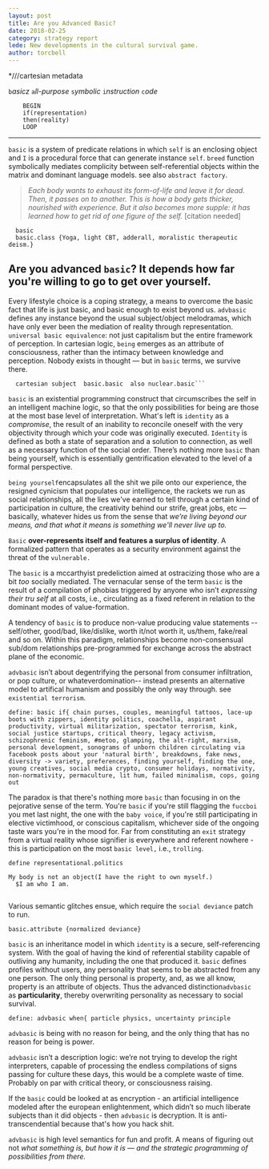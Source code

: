 ```yaml
---
layout: post
title: Are you Advanced Basic? 
date: 2018-02-25
category: strategy report
lede: New developments in the cultural survival game. 
author: torcbell
---
```


*///cartesian metadata


```b```*asicz* ```a```*ll-purpose* ```s```*ymbolic* ```i```*nstruction* ```c```*ode* 

```   
    BEGIN 
    if(representation)
    then(reality) 
    LOOP 
```
------------------------------------------------------------------------------------------------------------------------------



```basic``` is a system of predicate relations in which ```self``` is an enclosing object and ````I```` is a procedural force that can generate instance ````self````.  ```breed``` function symbolically mediates complicity between self-referential objects within the matrix and dominant language models. see also ```abstract factory```. 

> *Each body wants to exhaust its form-of-life and leave it for dead. Then, it passes on to another. This is how a
body gets thicker, nourished with experience. But it also becomes more supple: it has learned how to get rid of one
figure of the self.* [citation needed]

```
  basic
  basic.class {Yoga, light CBT, adderall, moralistic therapeutic deism.}
  ``` 
  ## Are you advanced ```basic```? It depends how far you're willing to go to get over yourself. 

Every lifestyle choice is a coping strategy, a means to overcome the basic fact that life is just basic, and basic enough to exist beyond us. ```advbasic``` defines any instance beyond the usual subject/object melodramas, which have only ever been the mediation of reality through representation. ```universal basic equivalence```: not just capitalism but the entire framework of perception. In cartesian logic, ```being``` emerges as an attribute of consciousness, rather than the intimacy between knowledge and perception. Nobody exists in thought — but in ```basic``` terms, we survive there. 



``` Create object 
  cartesian subject  basic.basic  also nuclear.basic``` 
```


```basic``` is an existential programming construct that circumscribes the self in an intelligent machine logic, so that the only possibilities for being are those at the most base level of interpretation. What's left is ```identity``` as a *compromise*, the result of an inability to reconcile oneself with the very objectivity through which your code was originally executed. ```Identity``` is defined as both a state of separation and a solution to connection, as well as a necessary function of the social order. There’s nothing more ```basic``` than being yourself, which is essentially gentrification elevated to the level of a formal perspective. 

```being yourself```encapsulates all the shit we pile onto our experience, the resigned cynicism that populates our intelligence, the rackets we run as social relationships, all the lies we've earned to tell through a certain kind of participation in culture, the creativity behind our strife, great jobs, etc — basically, whatever hides us from the sense that *we’re living beyond our means, and that what it means is something we'll never live up to.*  

```Basic``` **over-represents itself and features a surplus of identity**. A formalized pattern that operates as a security environment against the threat of the ```vulnerable.``` 

The ```basic``` is a mccarthyist predeliction aimed at ostracizing those who are a bit *too* socially mediated. The vernacular sense of the term  ```basic```  is the result of a compilation of phobias triggered by anyone who isn’t *expressing their tru self* at all costs, i.e.,  circulating as a fixed referent in relation to the dominant modes of value-formation. 

A tendency of ```basic``` is to produce non-value producing value statements -- self/other, good/bad, like/dislike, worth it/not worth it, us/them, fake/real and so on.  Within this paradigm, relationships become non-consensual sub/dom relationships pre-programmed for exchange across the abstract plane of the economic. 

```advbasic``` isn’t about degentrifying the personal from consumer infiltration, or pop culture, or whateverdomination-- instead presents an alternative model to artifical humanism and possibly the only way through. see ```existential terrorism```. 


```
define: basic if{ chain purses, couples, meaningful tattoos, lace-up boots with zippers, identity politics, coachella, aspirant productivity, virtual militarization, spectator terrorism, kink, social justice startups, critical theory, legacy activism, schizophrenic feminism, #metoo, glamping, the alt-right, marxism, personal development, sonograms of unborn children circulating via facebook posts about your 'natural birth', breakdowns, fake news, diversity -> variety, preferences, finding yourself, finding the one, young creatives, social media crypto, consumer holidays, normativity, non-normativity, permaculture, lit hum, failed minimalism, cops, going out 

```

The paradox is that there's nothing more ```basic``` than focusing in on the pejorative sense of the term. You're ```basic``` if you're still flagging the ```fuccboi``` you met last night, the one with the ```baby voice```, if you're still participating in elective victimhood, or conscious capitalism, whichever side of the ongoing taste wars you're in the mood for. Far from constituting an ```exit``` strategy from a virtual reality whose signifier is everywhere and referent nowhere - this is participation on the most ```basic level,``` i.e., ```trolling```. 

```
define representational.politics 

My body is not an object(I have the right to own myself.)
  $I am who I am. 
  
```
Various semantic glitches ensue, which require the ```social deviance``` patch to run. 

```basic.attribute {normalized deviance}```

```basic``` is an inheritance model in which ```identity``` is a secure, self-referencing system. With the goal of having the kind of referential stability capable of outliving any humanity, including the one that produced it. ```basic``` defines profiles without users, any personality that seems to be abstracted from any one person. The only thing personal is property, and, as we all know, property is an attribute of objects. Thus the advanced distinction```advbasic``` as **particularity**, thereby overwriting personality as necessary to social survival.  

```define: advbasic when{ particle physics, uncertainty principle```

```advbasic``` is being with no reason for being, and the only thing that has no reason for being is power.

```advbasic``` isn’t a description logic: we’re not trying to develop the right interpreters, capable of processing the endless compilations of signs passing for culture these days, this would be a complete waste of time. Probably on par with critical theory, or consciousness raising. 

If the ```basic``` could be looked at as encryption - an artificial intelligence modeled after the european enlightenment, which didn’t so much liberate subjects than it did objects - then ```advbasic``` is decryption. It is anti-transcendential because that's how you hack shit. 

```advbasic``` is high level semantics for fun and profit. A means of figuring out not *what something is, but how it is — and the strategic programming of possibilities from there.*




